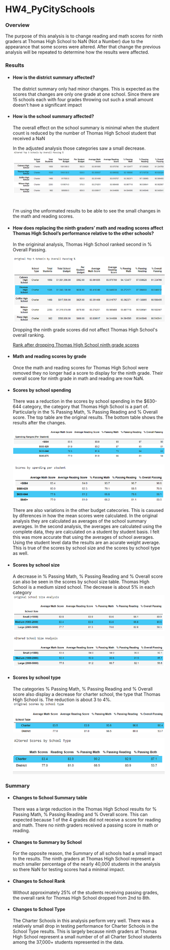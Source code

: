 # HW4_PyCitySchools

### Overview
The purpose of this analysis is to change reading and math scores for ninth graders at Thomas High School to NaN (Not a Number) due to the appearance that some scores were altered.  After that change the previous analysis will be repeated to determine how the results were affected. 

### Results

- #### How is the district summary affected?
    The district summary only had minor changes.  This is expected as the scores that changes are only one grade at one school.  Since there are 15 schools each with four grades throwing out such a small amount doesn't have a significant impact

- #### How is the school summary affected?
    The overall effect on the school summary is minimal when the student count is reduced by the number of Thomas High School student that received a NaN
       
    In the adjusted analysis those categories saw a small decrease.
    ![](https://github.com/ethiry99/HW4_PyCitySchools/blob/main/Resources/images/Altered%20school%20summary.png)
    
    ![]()
     
    I'm using the unformated results to be able to see the small changes in the math and reading scores.

- #### How does replacing the ninth graders’ math and reading scores affect Thomas High School’s performance relative to the other schools?
    In the origininal analysis, Thomas High School ranked second in % Overall Passing.  
    

    ![](https://github.com/ethiry99/HW4_PyCitySchools/blob/main/Resources/images/Original%20top%20schools%20labeled.png)                 
    
    Dropping the ninth grade scores did not affect Thomas High School's overall ranking.
    
    [Rank after dropping Thomas High School ninth grade scores](https://github.com/ethiry99/HW4_PyCitySchools/blob/main/Resources/images/Altered%20Top%20Schools%20labeled.png)
    
- #### Math and reading scores by grade
    Once the math and reading scores for Thomas High School were removed they no longer had a score to display for the ninth grade.  Their overall score for ninth grade in math and reading are now NaN.
    

- #### Scores by school spending
    There was a reduction in the scores by school spending in the $630-644 category, the category that Thomas High School is a part of. Particularly in the % Passing Math, % Passing Reading and % Overall score.  The top table are the original results.  The bottom table shows the results after the changes. 
    
    ![](https://github.com/ethiry99/HW4_PyCitySchools/blob/main/Resources/images/original%20score%20by%20budget%20bins.png)

    ![](https://github.com/ethiry99/HW4_PyCitySchools/blob/main/Resources/images/Altered%20score%20by%20budget%20bins.png)
    
    There are also variations in the other budget catecories.  This is casused by diferences in how the mean scores were calculated.  In the original analysis they are calculated as averages of the school summary averages.  In the second analysis, the averages are calculated using the complete data, they are calculated on a student by student basis.  I felt this was more accurate that using the averages of school averages. Using the student level data the results are an acurate weight average.  This is true of the scores by school size and the scores by school type as well.    

- #### Scores by school size
    A decrease in % Passing Math, % Passing Reading and % Overall score can also be seen in the scores by school size table.  Thomas High School is a medium sized school.  The decrease is about 5% in each category   
  ![](https://github.com/ethiry99/HW4_PyCitySchools/blob/main/Resources/images/Original%20schoolsize.png)
  
  ![](https://github.com/ethiry99/HW4_PyCitySchools/blob/main/Resources/images/Altered%20schoolsize.png)
  
- #### Scores by school type
    The categories % Passing Math, % Passing Reading and % Overall score also display a decrease for charter school, the type that Thomas High School is. The reduction is about 3 to 4%.                   
    ![](https://github.com/ethiry99/HW4_PyCitySchools/blob/main/Resources/images/original%20score%20by%20type.png)
    
    ![](https://github.com/ethiry99/HW4_PyCitySchools/blob/main/Resources/images/altered%20score%20by%20type.png)

  
### Summary
- #### Changes to School Summary table
    There was a large reduction in the Thomas High School results for % Passing Math, % Passing Reading and % Overall score.  This can expected because 1 of the 4 grades did not receive a score for reading and math.  There no ninth graders received a passing score in math or reading.

- #### Changes to Summary by School 
    For the opposite reason, the Summary of all schools had a small impact to the results.  The ninth graders at Thomas High School represent a much smaller percentage of the nearly 40,000 students in the analysis so there NaN for testing scores had a minimal impact.
    
- #### Changes to School Rank
    Without approximately 25% of the students receiving passing grades, the overall rank for Thomas High School dropped from 2nd to 8th.  
 
 - #### Changes to School Type
    The Charter Schools in this analysis perform very well.  There was a relatively small drop in testing performance for Charter Schools in the School Type results. This is largely because ninth graders at Thomas High School represent a small number of of all Charter School students among the 37,000+ students represented in the data. 
    

